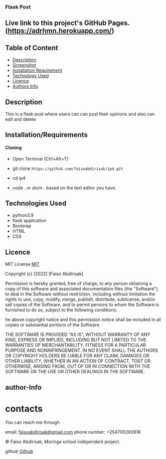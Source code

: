 ### Flask Post

## Live link to this project's GitHub Pages.(https://adrhmn.herokuapp.com/)

## Table of Content


+ [Description](#description)
+ [Screenshot](#Screenshot)
+ [Installation Requirement](#Installation/Requirements)
+ [Technology Used](#Technologies-Used)
+ [Licence](#Licence)
+ [Authors Info](#contacts)

## Description
This is a flask post where users can can post their opinions and also can edit and delete

## Installation/Requirements

#### Cloning

* Open Terminal {Ctrl+Alt+T}

* git clone ```https://github.com/faisoabdirisak/ip4.git```

* cd ip4

* code . or atom . based on the text editor you have.


## Technologies Used

* python3.9
* flask application
* Bootsrap
* HTML
* CSS

## Licence

MIT License    [MIT](https://choosealicense.com/licenses/mit/)

Copyright (c) [2022] [Faiso Abdirisak]

Permission is hereby granted, free of charge, to any person obtaining a copy
of this software and associated documentation files (the "Software"), to deal
in the Software without restriction, including without limitation the rights
to use, copy, modify, merge, publish, distribute, sublicense, and/or sell
copies of the Software, and to permit persons to whom the Software is
furnished to do so, subject to the following conditions:

he above copyright notice and this permission notice shall be included in all
copies or substantial portions of the Software.

THE SOFTWARE IS PROVIDED "AS IS", WITHOUT WARRANTY OF ANY KIND, EXPRESS OR
IMPLIED, INCLUDING BUT NOT LIMITED TO THE WARRANTIES OF MERCHANTABILITY,
FITNESS FOR A PARTICULAR PURPOSE AND NONINFRINGEMENT. IN NO EVENT SHALL THE
AUTHORS OR COPYRIGHT HOLDERS BE LIABLE FOR ANY CLAIM, DAMAGES OR OTHER
LIABILITY, WHETHER IN AN ACTION OF CONTRACT, TORT OR OTHERWISE, ARISING FROM,
OUT OF OR IN CONNECTION WITH THE SOFTWARE OR THE USE OR OTHER DEALINGS IN THE
SOFTWARE.
## author-Info

# contacts
You can reach me through

email: faisoabdirisak@gmail.com
phone number: +254700293918

©️ Faiso Abdirisak, Moringa school independent project.

github [Github](https://github.com/faisoabdirisak)
